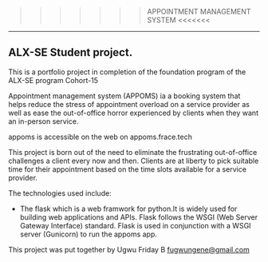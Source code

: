 >>>>>>> APPOINTMENT MANAGEMENT SYSTEM <<<<<<<
-----------------------------------------------

ALX-SE Student project.
-----------------------

This is a portfolio project in completion of the foundation program of the ALX-SE program Cohort-15

Appointment management system (APPOMS) ia a booking system that helps reduce the stress
 of appointment overload on a service provider as well as ease the out-of-office horror
 experienced by clients when they want an in-person service.

appoms is accessible on the web on appoms.frace.tech

This project is born out of the need to eliminate the frustrating out-of-office challenges a client
every now and then.
Clients are at liberty to pick suitable time for their appointment based on the time slots available for
a service provider.

The technologies used include:

- The flask which is a web framwork for python.It is widely used for building web applications and APIs.
  Flask follows the WSGI (Web Server Gateway Interface) standard. Flask is used in conjunction with a
  WSGI server (Gunicorn) to run the appoms app.

This project was put together by 
Ugwu Friday B <fugwungene@gmail.com>
